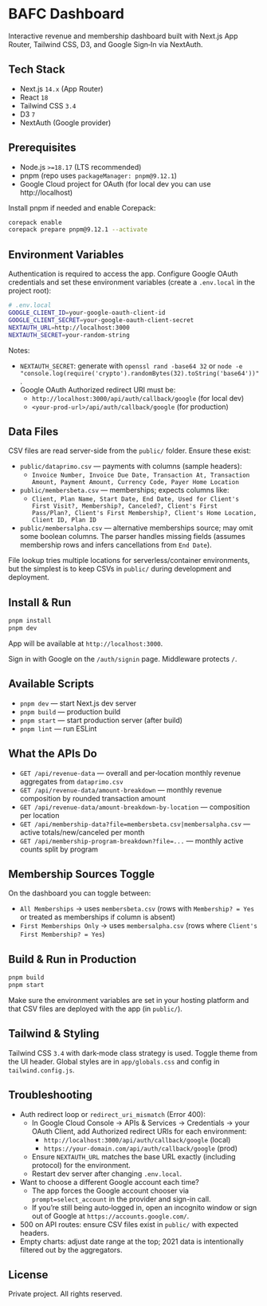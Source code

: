 # BAFC Dashboard

Interactive revenue and membership dashboard built with Next.js App Router, Tailwind CSS, D3, and Google Sign‑In via NextAuth.

## Tech Stack
- Next.js `14.x` (App Router)
- React `18`
- Tailwind CSS `3.4`
- D3 `7`
- NextAuth (Google provider)

## Prerequisites
- Node.js `>=18.17` (LTS recommended)
- pnpm (repo uses `packageManager: pnpm@9.12.1`)
- Google Cloud project for OAuth (for local dev you can use http://localhost)

Install pnpm if needed and enable Corepack:

```bash
corepack enable
corepack prepare pnpm@9.12.1 --activate
```

## Environment Variables
Authentication is required to access the app. Configure Google OAuth credentials and set these environment variables (create a `.env.local` in the project root):

```bash
# .env.local
GOOGLE_CLIENT_ID=your-google-oauth-client-id
GOOGLE_CLIENT_SECRET=your-google-oauth-client-secret
NEXTAUTH_URL=http://localhost:3000
NEXTAUTH_SECRET=your-random-string
```

Notes:
- `NEXTAUTH_SECRET`: generate with `openssl rand -base64 32` or `node -e "console.log(require('crypto').randomBytes(32).toString('base64'))"`.
- Google OAuth Authorized redirect URI must be:
	- `http://localhost:3000/api/auth/callback/google` (for local dev)
	- `<your-prod-url>/api/auth/callback/google` (for production)

## Data Files
CSV files are read server-side from the `public/` folder. Ensure these exist:

- `public/dataprimo.csv` — payments with columns (sample headers):
	- `Invoice Number, Invoice Due Date, Transaction At, Transaction Amount, Payment Amount, Currency Code, Payer Home Location`
- `public/membersbeta.csv` — memberships; expects columns like:
	- `Client, Plan Name, Start Date, End Date, Used for Client's First Visit?, Membership?, Canceled?, Client's First Pass/Plan?, Client's First Membership?, Client's Home Location, Client ID, Plan ID`
- `public/membersalpha.csv` — alternative memberships source; may omit some boolean columns. The parser handles missing fields (assumes membership rows and infers cancellations from `End Date`).

File lookup tries multiple locations for serverless/container environments, but the simplest is to keep CSVs in `public/` during development and deployment.

## Install & Run
```bash
pnpm install
pnpm dev
```

App will be available at `http://localhost:3000`.

Sign in with Google on the `/auth/signin` page. Middleware protects `/`.

## Available Scripts
- `pnpm dev` — start Next.js dev server
- `pnpm build` — production build
- `pnpm start` — start production server (after build)
- `pnpm lint` — run ESLint

## What the APIs Do
- `GET /api/revenue-data` — overall and per‑location monthly revenue aggregates from `dataprimo.csv`
- `GET /api/revenue-data/amount-breakdown` — monthly revenue composition by rounded transaction amount
- `GET /api/revenue-data/amount-breakdown-by-location` — composition per location
- `GET /api/membership-data?file=membersbeta.csv|membersalpha.csv` — active totals/new/canceled per month
- `GET /api/membership-program-breakdown?file=...` — monthly active counts split by program

## Membership Sources Toggle
On the dashboard you can toggle between:
- `All Memberships` → uses `membersbeta.csv` (rows with `Membership? = Yes` or treated as memberships if column is absent)
- `First Memberships Only` → uses `membersalpha.csv` (rows where `Client's First Membership? = Yes`)

## Build & Run in Production
```bash
pnpm build
pnpm start
```

Make sure the environment variables are set in your hosting platform and that CSV files are deployed with the app (in `public/`).

## Tailwind & Styling
Tailwind CSS `3.4` with dark‑mode class strategy is used. Toggle theme from the UI header. Global styles are in `app/globals.css` and config in `tailwind.config.js`.

## Troubleshooting
- Auth redirect loop or `redirect_uri_mismatch` (Error 400):
	- In Google Cloud Console → APIs & Services → Credentials → your OAuth Client, add Authorized redirect URIs for each environment:
		- `http://localhost:3000/api/auth/callback/google` (local)
		- `https://your-domain.com/api/auth/callback/google` (prod)
	- Ensure `NEXTAUTH_URL` matches the base URL exactly (including protocol) for the environment.
	- Restart dev server after changing `.env.local`.
- Want to choose a different Google account each time?
	- The app forces the Google account chooser via `prompt=select_account` in the provider and sign-in call.
	- If you’re still being auto‑logged in, open an incognito window or sign out of Google at `https://accounts.google.com/`.
- 500 on API routes: ensure CSV files exist in `public/` with expected headers.
- Empty charts: adjust date range at the top; 2021 data is intentionally filtered out by the aggregators.

## License
Private project. All rights reserved.
